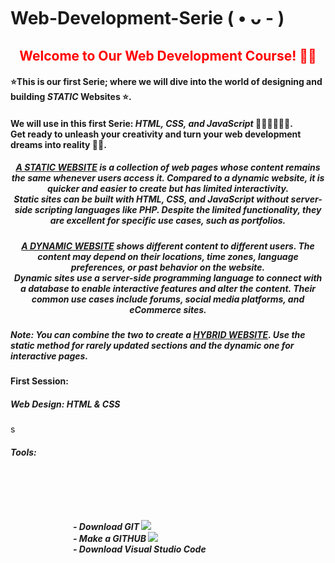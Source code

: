 # Web-Development-Serie ( • ᴗ - )
<h2 style="color:red" align="center">Welcome to Our Web Development Course! 👋🌐</h2> 
<h4>⭐This is our first Serie; where we will dive into the world of designing and building <strong><i>STATIC</i></strong> Websites ⭐.</h4>
<h4>We will use in this first Serie: <strong><i>HTML, CSS, and JavaScript</i></strong> 🧑🏻‍💻👩🏻‍💻. 
<br>Get ready to unleash your creativity and turn your web development dreams into reality 🚀💥.</h4>
<h5 align="center"> <strong><i><u>A STATIC WEBSITE</u></i></strong> is a collection of web pages whose content remains the same whenever users access it. Compared to a dynamic website, it is quicker and easier to create but has limited interactivity.<br> Static sites can be built with HTML, CSS, and JavaScript without server-side scripting languages like PHP. Despite the limited functionality, they are excellent for specific use cases, such as portfolios.</h5>

<h5 align="center"> <strong><i><u>A DYNAMIC WEBSITE</u></i></strong> shows different content to different users. The content may depend on their locations, time zones, language preferences, or past behavior on the website.<br> Dynamic sites use a server-side programming language to connect with a database to enable interactive features and alter the content. Their common use cases include forums, social media platforms, and eCommerce sites.</h5>
<h5>Note: You can combine the two to create a  <strong><i><u>HYBRID WEBSITE</u></i></strong>. Use the static method for rarely updated sections and the dynamic one for interactive pages.</h5>

<h4>First Session:</h4>
<h5>Web Design: HTML & CSS</h5>s
<h5>Tools: <br> 
       <div style="margin:100">   - Download GIT      <img src="https://icons8.com/icon/20906/git"> <br>
          - Make a GITHUB           <img src="[https://icons8.com/icon/20909/html-5](https://www.google.com/search?q=html+icon&sca_esv=577627317&tbm=isch&sxsrf=AM9HkKlG33ODr0rCjKHVvTJS9qtIQw5mkg:1698596778635&source=lnms&sa=X&sqi=2&ved=2ahUKEwjHre2M1puCAxWuZ_EDHWxCDFQQ_AUoAXoECAIQAw&biw=1707&bih=786&dpr=1.13#imgrc=9d-9eqZ-gbdubM)https://www.google.com/search?q=html+icon&sca_esv=577627317&tbm=isch&sxsrf=AM9HkKlG33ODr0rCjKHVvTJS9qtIQw5mkg:1698596778635&source=lnms&sa=X&sqi=2&ved=2ahUKEwjHre2M1puCAxWuZ_EDHWxCDFQQ_AUoAXoECAIQAw&biw=1707&bih=786&dpr=1.13#imgrc=9d-9eqZ-gbdubM"> <br>
          - Download Visual Studio Code  </div> </h5> 

